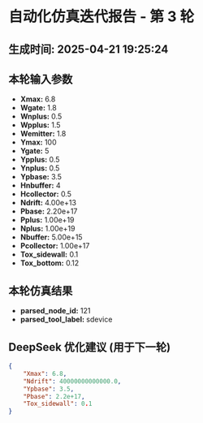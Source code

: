 # 自动化仿真迭代报告 - 第 3 轮
**生成时间:** 2025-04-21 19:25:24
--- 
## 本轮输入参数
- **Xmax:** 6.8
- **Wgate:** 1.8
- **Wnplus:** 0.5
- **Wpplus:** 1.5
- **Wemitter:** 1.8
- **Ymax:** 100
- **Ygate:** 5
- **Ypplus:** 0.5
- **Ynplus:** 0.5
- **Ypbase:** 3.5
- **Hnbuffer:** 4
- **Hcollector:** 0.5
- **Ndrift:** 4.00e+13
- **Pbase:** 2.20e+17
- **Pplus:** 1.00e+19
- **Nplus:** 1.00e+19
- **Nbuffer:** 5.00e+15
- **Pcollector:** 1.00e+17
- **Tox_sidewall:** 0.1
- **Tox_bottom:** 0.12

## 本轮仿真结果
- **parsed_node_id:** 121
- **parsed_tool_label:** sdevice

## DeepSeek 优化建议 (用于下一轮)
```json
{
    "Xmax": 6.8,
    "Ndrift": 40000000000000.0,
    "Ypbase": 3.5,
    "Pbase": 2.2e+17,
    "Tox_sidewall": 0.1
}
```
